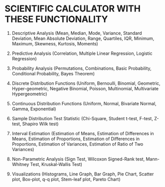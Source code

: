 # SCIENTIFIC CALCULATOR WITH THESE FUNCTIONALITY

1. Descriptive Analysis (Mean, Median, Mode, Variance, Standard Deviation, Mean Absolute Deviation, Range, Quartiles, IQR, Minimum,      Maximum, Skewness, Kurtosis, Moments)

2. Predictive Analysis (Correlation, Multiple Linear Regression, Logistic Regression)

3. Probability Analysis (Permutations, Combinations, Basic Probability, Conditional Probability, Bayes Theorem)

4. Discrete Distribution Functions (Uniform, Bernoulli, Binomial, Geometric, Hyper-geometric, Negative Binomial, Poisson, Multinomial, Multivariate Hypergeometric)

5. Continuous Distribution Functions (Uniform, Normal, Bivariate Normal, Gamma, Exponential)

6. Sample Distribution Test Statistic (Chi-Square, Student t-test, F-test, Z-test, Shapiro Wilk test)

7. Interval Estimation (Estimation of Means, Estimation of Differences in Means, Estimation of Proportions, Estimation of Differences in Proportions, Estimation of Variances, Estimation of Ratio of Two Variances)

8. Non-Parametric Analysis (Sign Test, Wilcoxon Signed-Rank test, Mann-Whitney Test, Kruskal-Wallis Test)

9. Visualizations (Histograms, Line Graph, Bar Graph, Pie Chart, Scatter plot, Box-plot, q-q plot, Stem-leaf plot, Pareto Chart)
